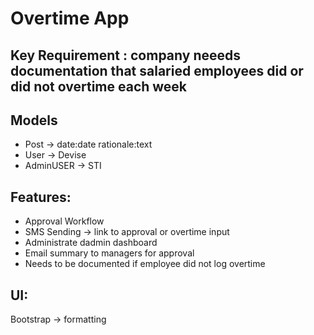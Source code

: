 # Overtime App

## Key Requirement : company neeeds documentation that salaried employees did or did not overtime each week

## Models

- Post -> date:date rationale:text
- User -> Devise
- AdminUSER -> STI

## Features:

- Approval Workflow
- SMS Sending -> link to approval or overtime input
- Administrate dadmin dashboard
- Email summary to managers for approval
- Needs to be documented if employee did not log overtime

## UI:

Bootstrap -> formatting
